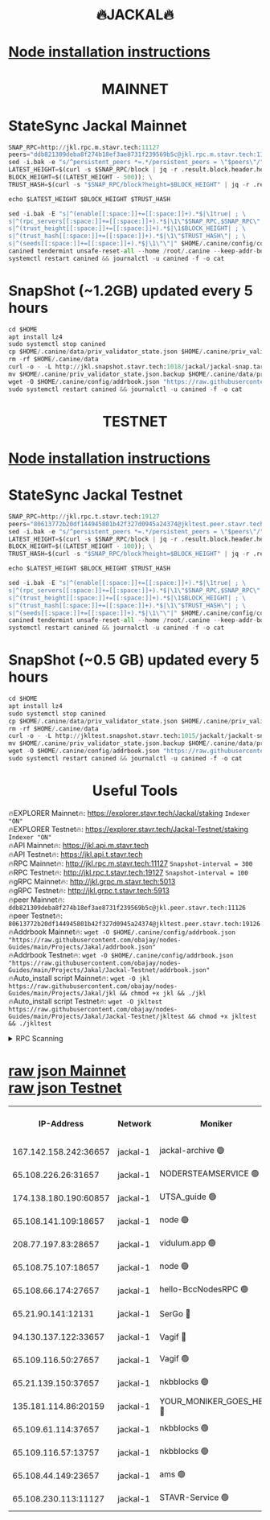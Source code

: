<h1 align="center"> 🔥JACKAL🔥</h1>

[Node installation instructions](https://github.com/obajay/nodes-Guides/tree/main/Projects/Jakal)
=

<h1 align="center"> MAINNET</h1>

# StateSync Jackal Mainnet
```python
SNAP_RPC=http://jkl.rpc.m.stavr.tech:11127
peers="ddb821309deba8f274b18ef3ae8731f239569b5c@jkl.rpc.m.stavr.tech:11126"
sed -i.bak -e "s/^persistent_peers *=.*/persistent_peers = \"$peers\"/" $HOME/.canine/config/config.toml
LATEST_HEIGHT=$(curl -s $SNAP_RPC/block | jq -r .result.block.header.height); \
BLOCK_HEIGHT=$((LATEST_HEIGHT - 500)); \
TRUST_HASH=$(curl -s "$SNAP_RPC/block?height=$BLOCK_HEIGHT" | jq -r .result.block_id.hash)

echo $LATEST_HEIGHT $BLOCK_HEIGHT $TRUST_HASH

sed -i.bak -E "s|^(enable[[:space:]]+=[[:space:]]+).*$|\1true| ; \
s|^(rpc_servers[[:space:]]+=[[:space:]]+).*$|\1\"$SNAP_RPC,$SNAP_RPC\"| ; \
s|^(trust_height[[:space:]]+=[[:space:]]+).*$|\1$BLOCK_HEIGHT| ; \
s|^(trust_hash[[:space:]]+=[[:space:]]+).*$|\1\"$TRUST_HASH\"| ; \
s|^(seeds[[:space:]]+=[[:space:]]+).*$|\1\"\"|" $HOME/.canine/config/config.toml
canined tendermint unsafe-reset-all --home /root/.canine --keep-addr-book
systemctl restart canined && journalctl -u canined -f -o cat
```
# SnapShot (~1.2GB) updated every 5 hours
```python
cd $HOME
apt install lz4
sudo systemctl stop canined
cp $HOME/.canine/data/priv_validator_state.json $HOME/.canine/priv_validator_state.json.backup
rm -rf $HOME/.canine/data
curl -o - -L http://jkl.snapshot.stavr.tech:1018/jackal/jackal-snap.tar.lz4 | lz4 -c -d - | tar -x -C $HOME/.canine --strip-components 2
mv $HOME/.canine/priv_validator_state.json.backup $HOME/.canine/data/priv_validator_state.json
wget -O $HOME/.canine/config/addrbook.json "https://raw.githubusercontent.com/obajay/nodes-Guides/main/Projects/Jakal/addrbook.json"
sudo systemctl restart canined && journalctl -u canined -f -o cat
```

<h1 align="center"> TESTNET</h1>

[Node installation instructions](https://github.com/obajay/nodes-Guides/tree/main/Projects/Jakal/Jackal-Testnet)
=

# StateSync Jackal Testnet
```python
SNAP_RPC=http://jkl.rpc.t.stavr.tech:19127
peers="80613772b20df144945801b42f327d0945a24374@jkltest.peer.stavr.tech:19126"
sed -i.bak -e "s/^persistent_peers *=.*/persistent_peers = \"$peers\"/" $HOME/.canine/config/config.toml
LATEST_HEIGHT=$(curl -s $SNAP_RPC/block | jq -r .result.block.header.height); \
BLOCK_HEIGHT=$((LATEST_HEIGHT - 100)); \
TRUST_HASH=$(curl -s "$SNAP_RPC/block?height=$BLOCK_HEIGHT" | jq -r .result.block_id.hash)

echo $LATEST_HEIGHT $BLOCK_HEIGHT $TRUST_HASH

sed -i.bak -E "s|^(enable[[:space:]]+=[[:space:]]+).*$|\1true| ; \
s|^(rpc_servers[[:space:]]+=[[:space:]]+).*$|\1\"$SNAP_RPC,$SNAP_RPC\"| ; \
s|^(trust_height[[:space:]]+=[[:space:]]+).*$|\1$BLOCK_HEIGHT| ; \
s|^(trust_hash[[:space:]]+=[[:space:]]+).*$|\1\"$TRUST_HASH\"| ; \
s|^(seeds[[:space:]]+=[[:space:]]+).*$|\1\"\"|" $HOME/.canine/config/config.toml
canined tendermint unsafe-reset-all --home /root/.canine --keep-addr-book
systemctl restart canined && journalctl -u canined -f -o cat
```
# SnapShot (~0.5 GB) updated every 5 hours
```python
cd $HOME
apt install lz4
sudo systemctl stop canined
cp $HOME/.canine/data/priv_validator_state.json $HOME/.canine/priv_validator_state.json.backup
rm -rf $HOME/.canine/data
curl -o - -L http://jkltest.snapshot.stavr.tech:1015/jackalt/jackalt-snap.tar.lz4 | lz4 -c -d - | tar -x -C $HOME/.canine --strip-components 2
mv $HOME/.canine/priv_validator_state.json.backup $HOME/.canine/data/priv_validator_state.json
wget -O $HOME/.canine/config/addrbook.json "https://raw.githubusercontent.com/obajay/nodes-Guides/main/Projects/Jakal/Jackal-Testnet/addrbook.json"
sudo systemctl restart canined && journalctl -u canined -f -o cat
```

 <h1 align="center"> Useful Tools</h1>

🔥EXPLORER Mainnet🔥:      https://explorer.stavr.tech/Jackal/staking		        `Indexer "ON"` \
🔥EXPLORER Testnet🔥:      https://explorer.stavr.tech/Jackal-Testnet/staking     `Indexer "ON"` \
🔥API Mainnet🔥: 			 		 https://jkl.api.m.stavr.tech \
🔥API Testnet🔥: 			 		 https://jkl.api.t.stavr.tech \
🔥RPC Mainnet🔥:           http://jkl.rpc.m.stavr.tech:11127              `Snapshot-interval = 300` \
🔥RPC Testnet🔥:           http://jkl.rpc.t.stavr.tech:19127              `Snapshot-interval = 100` \
🔥gRPC Mainnet🔥:          http://jkl.grpc.m.stavr.tech:5013 \
🔥gRPC Testnet🔥:          http://jkl.grpc.t.stavr.tech:5913 \
🔥peer Mainnet🔥:					 `ddb821309deba8f274b18ef3ae8731f239569b5c@jkl.peer.stavr.tech:11126` \
🔥peer Testnet🔥:					 `80613772b20df144945801b42f327d0945a24374@jkltest.peer.stavr.tech:19126` \
🔥Addrbook Mainnet🔥:    ```wget -O $HOME/.canine/config/addrbook.json "https://raw.githubusercontent.com/obajay/nodes-Guides/main/Projects/Jakal/addrbook.json"``` \
🔥Addrbook Testnet🔥:    ```wget -O $HOME/.canine/config/addrbook.json "https://raw.githubusercontent.com/obajay/nodes-Guides/main/Projects/Jakal/Jackal-Testnet/addrbook.json"``` \
🔥Auto_install script Mainnet🔥: ```wget -O jkl https://raw.githubusercontent.com/obajay/nodes-Guides/main/Projects/Jakal/jkl && chmod +x jkl && ./jkl``` \
🔥Auto_install script Testnet🔥: ```wget -O jkltest https://raw.githubusercontent.com/obajay/nodes-Guides/main/Projects/Jakal/Jackal-Testnet/jkltest && chmod +x jkltest && ./jkltest```


<details>
<summary>RPC Scanning</summary>

<h2 align="center"> We scan nodes in real time every 4 hours. And we provide the final result of RPC endpoints.
We cannot influence the operation of these nodes in any way. </h2>


```python
If Voting Power is higher than 0 --> then the Node is a validator of the network and may be subject to attack and be a potential threat to the chain.
```
```python
We marked such validators with a red symbol
```

</details>

[raw json Mainnet](https://rpc-check.jaclalm.stavr.tech/jaclalm/rpc-jaclalm-result.json) \
[raw json Testnet](https://github.com/obajay/StateSync-snapshots/tree/main/Projects/Jackal/Rpc-Check-Testnet)
=

<table><tr><th>IP-Address</th><th>Network</th><th>Moniker</th><th>Latest Block Height</th><th>Earliest Block Height</th><th>Catching Up</th><th>Tx Index</th><th>Voting Power</th><th>Scan Time</th></tr><tr><td>167.142.158.242:36657</td><td>jackal-1</td><td>jackal-archive 🟢</td><td>5620223</td><td>2770293</td><td>False</td><td>on</td><td>0</td><td>2023-12-13T22:06:49.944733148UTC</td></tr><tr><td>65.108.226.26:31657</td><td>jackal-1</td><td>NODERSTEAMSERVICE 🟢</td><td>5620211</td><td>4612701</td><td>False</td><td>on</td><td>0</td><td>2023-12-13T22:05:40.572173573UTC</td></tr><tr><td>174.138.180.190:60857</td><td>jackal-1</td><td>UTSA_guide 🟢</td><td>5620215</td><td>5137845</td><td>False</td><td>on</td><td>0</td><td>2023-12-13T22:06:07.229033624UTC</td></tr><tr><td>65.108.141.109:18657</td><td>jackal-1</td><td>node 🟢</td><td>5620211</td><td>5140847</td><td>False</td><td>on</td><td>0</td><td>2023-12-13T22:05:42.993035485UTC</td></tr><tr><td>208.77.197.83:28657</td><td>jackal-1</td><td>vidulum.app 🟢</td><td>5620222</td><td>5198401</td><td>False</td><td>on</td><td>0</td><td>2023-12-13T22:06:47.157820702UTC</td></tr><tr><td>65.108.75.107:18657</td><td>jackal-1</td><td>node 🟢</td><td>5620217</td><td>5215600</td><td>False</td><td>on</td><td>0</td><td>2023-12-13T22:06:18.267125055UTC</td></tr><tr><td>65.108.66.174:27657</td><td>jackal-1</td><td>hello-BccNodesRPC 🟢</td><td>5620219</td><td>5520001</td><td>False</td><td>on</td><td>0</td><td>2023-12-13T22:06:30.881963321UTC</td></tr><tr><td>65.21.90.141:12131</td><td>jackal-1</td><td>SerGo 🔴</td><td>5620213</td><td>5520213</td><td>False</td><td>off</td><td>51025</td><td>2023-12-13T22:05:51.839417906UTC</td></tr><tr><td>94.130.137.122:33657</td><td>jackal-1</td><td>Vagif 🔴</td><td>5620222</td><td>5520222</td><td>False</td><td>off</td><td>60579</td><td>2023-12-13T22:06:46.332280561UTC</td></tr><tr><td>65.109.116.50:27657</td><td>jackal-1</td><td>Vagif 🟢</td><td>5620224</td><td>5520224</td><td>False</td><td>on</td><td>0</td><td>2023-12-13T22:06:56.446561714UTC</td></tr><tr><td>65.21.139.150:37657</td><td>jackal-1</td><td>nkbblocks 🟢</td><td>5620212</td><td>5570001</td><td>False</td><td>on</td><td>0</td><td>2023-12-13T22:05:49.444457148UTC</td></tr><tr><td>135.181.114.86:20159</td><td>jackal-1</td><td>YOUR_MONIKER_GOES_HERE 🔴</td><td>5620215</td><td>5570001</td><td>False</td><td>on</td><td>87504</td><td>2023-12-13T22:06:06.620662320UTC</td></tr><tr><td>65.109.61.114:37657</td><td>jackal-1</td><td>nkbblocks 🟢</td><td>5620216</td><td>5570001</td><td>False</td><td>on</td><td>0</td><td>2023-12-13T22:06:11.700853860UTC</td></tr><tr><td>65.109.116.57:13757</td><td>jackal-1</td><td>nkbblocks 🟢</td><td>5620224</td><td>5570001</td><td>False</td><td>on</td><td>0</td><td>2023-12-13T22:06:56.785122381UTC</td></tr><tr><td>65.108.44.149:23657</td><td>jackal-1</td><td>ams 🟢</td><td>5620221</td><td>5607761</td><td>False</td><td>on</td><td>0</td><td>2023-12-13T22:06:37.497342862UTC</td></tr><tr><td>65.108.230.113:11127</td><td>jackal-1</td><td>STAVR-Service 🟢</td><td>5620221</td><td>5618001</td><td>False</td><td>on</td><td>0</td><td>2023-12-13T22:06:39.926273088UTC</td></tr></table>
